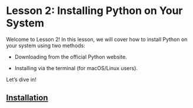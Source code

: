 # Lesson 2: Installing Python on Your System

Welcome to Lesson 2! In this lesson, we will cover how to install Python on your system using two methods:

-   Downloading from the official Python website.

-   Installing via the terminal (for macOS/Linux users).

Let’s dive in!

## [Installation](https://github.com/sheikh92areeb/learn-python/tree/main/Lesson-002/installation.md)